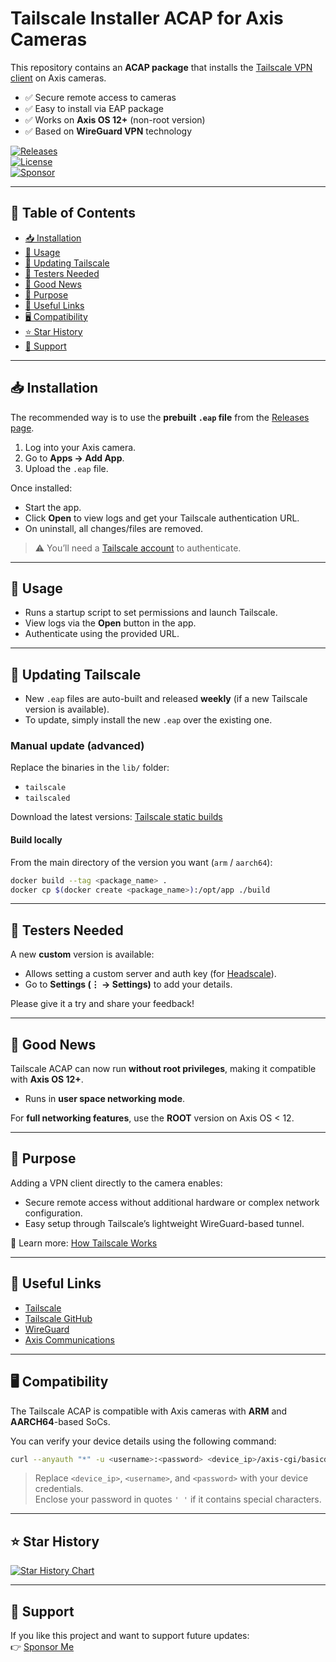 # Tailscale Installer ACAP for Axis Cameras

This repository contains an **ACAP package** that installs the [Tailscale VPN client](https://tailscale.com/) on Axis cameras.

- ✅ Secure remote access to cameras  
- ✅ Easy to install via EAP package  
- ✅ Works on **Axis OS 12+** (non-root version)  
- ✅ Based on **WireGuard VPN** technology  

[![Releases](https://img.shields.io/github/v/release/Mo3he/Axis_Cam_Tailscale)](https://github.com/Mo3he/Axis_Cam_Tailscale/releases)  
[![License](https://img.shields.io/github/license/Mo3he/Axis_Cam_Tailscale)](LICENSE)  
[![Sponsor](https://img.shields.io/badge/sponsor-%E2%9D%A4-lightgrey?logo=github)](https://github.com/sponsors/Mo3he)

---

## 📑 Table of Contents

- [📥 Installation](#-installation)  
- [🚀 Usage](#-usage)  
- [🔄 Updating Tailscale](#-updating-tailscale)  
- [🧪 Testers Needed](#-testers-needed)  
- [🎉 Good News](#-good-news)  
- [🎯 Purpose](#-purpose)  
- [🔗 Useful Links](#-useful-links)  
- [🖥️ Compatibility](#️-compatibility)  
- [⭐ Star History](#-star-history)  
- [💖 Support](#-support)  

---

## 📥 Installation

The recommended way is to use the **prebuilt `.eap` file** from the [Releases page](https://github.com/Mo3he/Axis_Cam_Tailscale/releases).

1. Log into your Axis camera.  
2. Go to **Apps → Add App**.  
3. Upload the `.eap` file.  

Once installed:
- Start the app. 
- Click **Open** to view logs and get your Tailscale authentication URL.  
- On uninstall, all changes/files are removed.  

> ⚠️ You’ll need a [Tailscale account](https://tailscale.com/) to authenticate.

---

## 🚀 Usage

- Runs a startup script to set permissions and launch Tailscale.  
- View logs via the **Open** button in the app.  
- Authenticate using the provided URL.  

---

## 🔄 Updating Tailscale

- New `.eap` files are auto-built and released **weekly** (if a new Tailscale version is available).  
- To update, simply install the new `.eap` over the existing one.  

### Manual update (advanced)

Replace the binaries in the `lib/` folder:
- `tailscale`
- `tailscaled`

Download the latest versions: [Tailscale static builds](https://pkgs.tailscale.com/stable/#static)

#### Build locally

From the main directory of the version you want (`arm` / `aarch64`):

```bash
docker build --tag <package_name> .
docker cp $(docker create <package_name>):/opt/app ./build
```

---

## 🧪 Testers Needed

A new **custom** version is available:
- Allows setting a custom server and auth key (for [Headscale](https://headscale.net/)).  
- Go to **Settings (⋮ → Settings)** to add your details.   

Please give it a try and share your feedback!

---

## 🎉 Good News

Tailscale ACAP can now run **without root privileges**, making it compatible with **Axis OS 12+**.  

- Runs in **user space networking mode**.  

For **full networking features**, use the **ROOT** version on Axis OS < 12.

---

## 🎯 Purpose

Adding a VPN client directly to the camera enables:  
- Secure remote access without additional hardware or complex network configuration.  
- Easy setup through Tailscale’s lightweight WireGuard-based tunnel.  

🔗 Learn more: [How Tailscale Works](https://tailscale.com/blog/how-tailscale-works/)

---

## 🔗 Useful Links

- [Tailscale](https://tailscale.com/)  
- [Tailscale GitHub](https://github.com/tailscale/tailscale)  
- [WireGuard](https://www.wireguard.com/)  
- [Axis Communications](https://www.axis.com/)  

---

## 🖥️ Compatibility

The Tailscale ACAP is compatible with Axis cameras with **ARM** and **AARCH64**-based SoCs.

You can verify your device details using the following command:

```bash
curl --anyauth "*" -u <username>:<password> <device_ip>/axis-cgi/basicdeviceinfo.cgi --data '{"apiVersion":"1.0","context":"Client defined request ID","method":"getAllProperties"}'
```

> Replace `<device_ip>`, `<username>`, and `<password>` with your device credentials.  
> Enclose your password in quotes `' '` if it contains special characters.

---

## ⭐ Star History

[![Star History Chart](https://api.star-history.com/svg?repos=Mo3he/Axis_Cam_Tailscale&type=Date)](https://www.star-history.com/#Mo3he/Axis_Cam_Tailscale&Date)

---

## 💖 Support

If you like this project and want to support future updates:  
👉 [Sponsor Me](https://github.com/sponsors/Mo3he)
